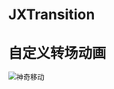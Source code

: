 # JXTransition
自定义转场动画
=======
![神奇移动](https://github.com/pujiaxin33/JXTransition/JXNavigationTransition/raw/master/raw/magicMove.gif)
